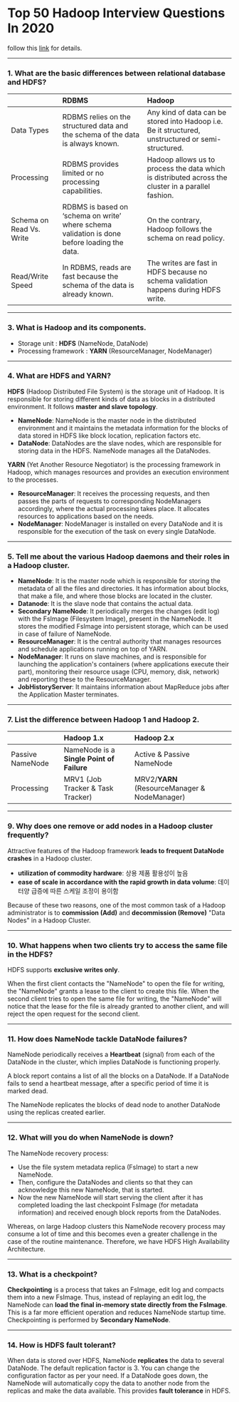 # Top 50 Hadoop Interview Questions In 2020

follow this [link](https://www.edureka.co/blog/interview-questions/top-50-hadoop-interview-questions-2016/) for details.

----
### 1. What are the basic differences between relational database and HDFS?

|                         | RDBMS   | Hadoop  |
| :---                    | :---    | :---    |
|Data Types               |RDBMS relies on the structured data and the schema of the data is always known.|Any kind of data can be stored into Hadoop i.e. Be it structured, unstructured or semi-structured.|
|Processing               |RDBMS provides limited or no processing capabilities.|Hadoop allows us to process the data which is distributed across the cluster in a parallel fashion.|
|Schema on Read Vs. Write |RDBMS is based on ‘schema on write’ where schema validation is done before loading the data.|On the contrary, Hadoop follows the schema on read policy.|
|Read/Write Speed         |In RDBMS, reads are fast because the schema of the data is already known.|The writes are fast in HDFS because no schema validation happens during HDFS write.|

----
### 3. What is Hadoop and its components. 
- Storage unit : <b>HDFS</b> (NameNode, DataNode)
- Processing framework : <b>YARN</b> (ResourceManager, NodeManager)

----
### 4. What are HDFS and YARN?

<b>HDFS</b> (Hadoop Distributed File System) is the storage unit of Hadoop. 
It is responsible for storing different kinds of data as blocks in a distributed environment. 
It follows <b>master and slave topology</b>.

- <b>NameNode</b>: NameNode is the master node in the distributed environment and it maintains the metadata information for the blocks of data stored in HDFS like block location, replication factors etc.
- <b>DataNode</b>: DataNodes are the slave nodes, which are responsible for storing data in the HDFS. NameNode manages all the DataNodes.

<b>YARN</b> (Yet Another Resource Negotiator) is the processing framework in Hadoop, 
which manages resources and provides an execution environment to the processes.

- <b>ResourceManager</b>: It receives the processing requests, and then passes the parts of requests to corresponding NodeManagers accordingly, where the actual processing takes place. It allocates resources to applications based on the needs.
- <b>NodeManager</b>: NodeManager is installed on every DataNode and it is responsible for the execution of the task on every single DataNode.

----
### 5. Tell me about the various Hadoop daemons and their roles in a Hadoop cluster.
- <b>NameNode</b>: It is the master node which is responsible for storing the metadata of all the files and directories. It has information about blocks, that make a file, and where those blocks are located in the cluster.
- <b>Datanode</b>: It is the slave node that contains the actual data.
- <b>Secondary NameNode</b>: It periodically merges the changes (edit log) with the FsImage (Filesystem Image), present in the NameNode. It stores the modified FsImage into persistent storage, which can be used in case of failure of NameNode.
- <b>ResourceManager</b>: It is the central authority that manages resources and schedule applications running on top of YARN.
- <b>NodeManager</b>: It runs on slave machines, and is responsible for launching the application's containers (where applications execute their part), monitoring their resource usage (CPU, memory, disk, network) and reporting these to the ResourceManager.
- <b>JobHistoryServer</b>: It maintains information about MapReduce jobs after the Application Master terminates.

----
### 7. List the difference between Hadoop 1 and Hadoop 2.

|                   | Hadoop 1.x                                  | Hadoop 2.x                                      |
| :---              | :---                                        | :---                                            |
| Passive NameNode  |NameNode is a <b>Single Point of Failure</b> |Active & Passive NameNode                        |
| Processing        |MRV1 (Job Tracker & Task Tracker)            |MRV2/<b>YARN</b> (ResourceManager & NodeManager) |

----
### 9. Why does one remove or add nodes in a Hadoop cluster frequently?

Attractive features of the Hadoop framework <b>leads to frequent DataNode crashes</b> in a Hadoop cluster.
- <b>utilization of commodity hardware</b>: 상용 제품 활용성이 높음
- <b>ease of scale in accordance with the rapid growth in data volume</b>: 데이터양 급증에 따른 스케일 조정이 용이함

Because of these two reasons, one of the most common task of a Hadoop administrator is 
to <b>commission (Add)</b> and <b>decommission (Remove)</b> "Data Nodes" in a Hadoop Cluster.

----
### 10. What happens when two clients try to access the same file in the HDFS?

HDFS supports <b>exclusive writes only</b>.

When the first client contacts the "NameNode" to open the file for writing, 
the "NameNode" grants a lease to the client to create this file. 
When the second client tries to open the same file for writing, 
the "NameNode" will notice that the lease for the file is already granted to another client, 
and will reject the open request for the second client.

----
### 11. How does NameNode tackle DataNode failures?
NameNode periodically receives a <b>Heartbeat</b> (signal) from each of the DataNode in the cluster, 
which implies DataNode is functioning properly.

A block report contains a list of all the blocks on a DataNode. 
If a DataNode fails to send a heartbeat message, after a specific period of time it is marked dead.

The NameNode replicates the blocks of dead node to another DataNode using the replicas created earlier.


----
### 12. What will you do when NameNode is down?
The NameNode recovery process:
- Use the file system metadata replica (FsImage) to start a new NameNode. 
- Then, configure the DataNodes and clients so that they can acknowledge this new NameNode, that is started.
- Now the new NameNode will start serving the client after it has completed loading the last checkpoint FsImage 
(for metadata information) and received enough block reports from the DataNodes. 

Whereas, on large Hadoop clusters this NameNode recovery process may consume a lot of time 
and this becomes even a greater challenge in the case of the routine maintenance. 
Therefore, we have HDFS High Availability Architecture.


----
### 13. What is a checkpoint?
<b>Checkpointing</b> is a process that takes an FsImage, edit log and compacts them into a new FsImage. 
Thus, instead of replaying an edit log, the NameNode can <b>load the final in-memory state directly from the FsImage</b>. 
This is a far more efficient operation and reduces NameNode startup time. 
Checkpointing is performed by <b>Secondary NameNode</b>.


----
### 14. How is HDFS fault tolerant? 
When data is stored over HDFS, NameNode <b>replicates</b> the data to several DataNode. 
The default replication factor is 3. You can change the configuration factor as per your need. 
If a DataNode goes down, the NameNode will automatically copy the data to another node from the replicas 
and make the data available. 
This provides <b>fault tolerance</b> in HDFS.










